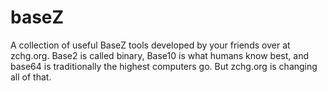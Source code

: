 # baseZ
A collection of useful BaseZ tools developed by your friends over at zchg.org.  Base2 is called binary, Base10 is what humans know best, and base64 is traditionally the highest computers go.  But zchg.org is changing all of that.
